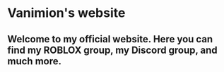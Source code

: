 <h1> Vanimion's website </h1>
  
<h2> Welcome to my official website. Here you can find my ROBLOX group, my Discord group, and much more. </h2>
